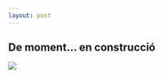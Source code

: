 ```yaml
---
layout: post
---
```

## De moment... en construcció

![](https://jepcastel.github.io/assets/images/Desenvolupant.png)

